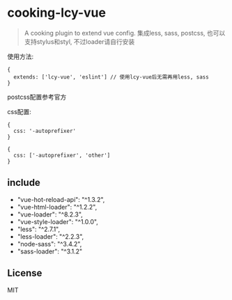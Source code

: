 # cooking-lcy-vue

> A cooking plugin to extend vue config.
> 集成less, sass, postcss, 也可以支持stylus和styl, 不过loader请自行安装

使用方法:
```
{
  extends: ['lcy-vue', 'eslint'] // 使用lcy-vue后无需再用less, sass
}
```

postcss配置参考官方

css配置:
```
{
  css: '-autoprefixer'
}
```
```
{
  css: ['-autoprefixer', 'other']
}
```

## include
- "vue-hot-reload-api": "^1.3.2",
- "vue-html-loader": "^1.2.2",
- "vue-loader": "^8.2.3",
- "vue-style-loader": "^1.0.0",
- "less": "^2.7.1",
- "less-loader": "^2.2.3",
- "node-sass": "^3.4.2",
- "sass-loader": "^3.1.2"

## License
MIT
